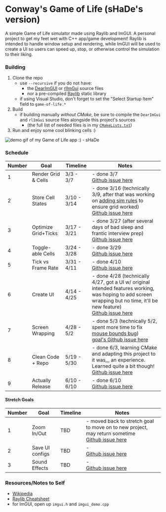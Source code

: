# Conway's Game of Life (sHaDe's version)

A simple Game of Life simulator made using Raylib and ImGUI.
A personal project to get my feet wet with C++ app/game development!
Raylib is intended to handle window setup and rendering, while
ImGUI will be used to create a UI so users can speed up, stop, or
otherwise control the simulation to their liking.


### Building

1. Clone the repo
    - use `--recursive` if you do not have:
        - the [DearImGUI](https://github.com/ocornut/imgui) or [rlImGui](https://github.com/raylib-extras/rlImGui) source files
        - nor a pre-compiled [Raylib](https://github.com/raysan5/raylib) static library
    - if using Visual Studio, don't forget to set the "Select Startup Item" field to `game-of-life.*`
2. Build
    - if building manually *without CMake*, be sure to compile the `DearImGui` and `rlImGui` source files alongside this project's sources
        - (the full list of needed files is in my [`CMakeLists.txt`](CMakeLists.txt))
3. Run and enjoy some cool blinking cells :)

![demo gif of my Game of Life app :) - sHaDe](https://media1.giphy.com/media/v1.Y2lkPTc5MGI3NjExbGVjeDFnaTRyMHlrYTZqOTdsZmF2aGdsZjRoZnZtMDBvczlyM2M1MiZlcD12MV9pbnRlcm5hbF9naWZfYnlfaWQmY3Q9Zw/KGUd5nSLhLMvdSdJhd/giphy.gif)


### Schedule

Number  | Goal          | Timeline      | Notes
--|---------------------|---------------|--------
1 | Render Grid & Cells | 3/3 - 3/7     | - done 3/7 <br> [Github issue here](https://github.com/hadan24/game-of-life/issues/1)
2 | Store Cell States   | 3/10 - 3/14   | - done 3/16 (technically 3/9, after that was working on [adding sim rules](https://github.com/hadan24/game-of-life/issues/4) to ensure grid worked) <br> [Github issue here](https://github.com/hadan24/game-of-life/issues/2)
3 | Optimize Grid+Ticks | 3/17 - 3/21   | - done 3/27 (after several days of bad sleep and frantic interview prep) <br> [Github issue here](https://github.com/hadan24/game-of-life/issues/8)
4 | Toggle-able Cells   | 3/24 - 3/28   | - done 3/29 <br> [Github issue here](https://github.com/hadan24/game-of-life/issues/5)
5 | Tick vs Frame Rate  | 3/31 - 4/11   | - done 4/10 <br> [Github issue here](https://github.com/hadan24/game-of-life/issues/3)
6 | Create UI           | 4/14 - 4/25   | - done 4/28 (technically 4/27, got a UI w/ original intended features working, was hoping to add screen wrapping but no time, it'll be new feature) <br> [Github issue here](https://github.com/hadan24/game-of-life/issues/6)
7 | Screen Wrapping     | 4/28 - 5/2    | - done 5/3 (technically 5/2, spent more time to fix [mouse bounds bug](https://github.com/hadan24/game-of-life/issues/9)) <br> [goal's Github issue here](https://github.com/hadan24/game-of-life/issues/11)
8 | Clean Code + Repo   | 5/19 - 5/30   | - done 6/3, learning CMake and adapting this project to it was,,, an experience. Learned quite a bit though! <br> [Github issue here](https://github.com/hadan24/game-of-life/issues/12)
9 | Actually Release    | 6/10 - 6/10   | - done 6/10 <br> [Github issue here](https://github.com/hadan24/game-of-life/issues/16)

#### Stretch Goals

Number  | Goal          | Timeline      | Notes
--|---------------------|---------------|--------
1 | Zoom In/Out         | TBD           | - moved back to stretch goal to move on to new project, may return sometime <br> [Github issue here](https://github.com/hadan24/game-of-life/issues/7)
2 | Save UI configs     | TBD           | - <br> [Github issue here](https://github.com/hadan24/game-of-life/issues/13)
3 | Sound Effects       | TBD           | - <br> [Github issue here](https://github.com/hadan24/game-of-life/issues/14)


### Resources/Notes to Self
- [Wikipedia](https://en.wikipedia.org/wiki/Conway's_Game_of_Life)
- [Raylib Cheatsheet](https://www.raylib.com/cheatsheet/cheatsheet.html)
- for ImGUI, open up `imgui.h` and `imgui_demo.cpp`
